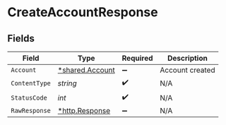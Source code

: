 # CreateAccountResponse


## Fields

| Field                                                  | Type                                                   | Required                                               | Description                                            |
| ------------------------------------------------------ | ------------------------------------------------------ | ------------------------------------------------------ | ------------------------------------------------------ |
| `Account`                                              | [*shared.Account](../../models/shared/account.md)      | :heavy_minus_sign:                                     | Account created                                        |
| `ContentType`                                          | *string*                                               | :heavy_check_mark:                                     | N/A                                                    |
| `StatusCode`                                           | *int*                                                  | :heavy_check_mark:                                     | N/A                                                    |
| `RawResponse`                                          | [*http.Response](https://pkg.go.dev/net/http#Response) | :heavy_minus_sign:                                     | N/A                                                    |